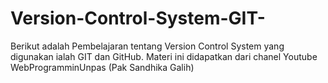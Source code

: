 # Version-Control-System-GIT-
Berikut adalah Pembelajaran tentang Version Control System yang digunakan ialah GIT dan GitHub. Materi ini didapatkan dari chanel Youtube WebProgramminUnpas (Pak Sandhika Galih) 
